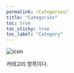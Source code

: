 ```yaml
---
permalink: /Categories/
title: "Categories"
toc: true
toc_sticky: true
toc_label: "Category"
---
```


![icon](/assets/logo.ico/apple-icon-120x120.png)

카테고리 항목이다.